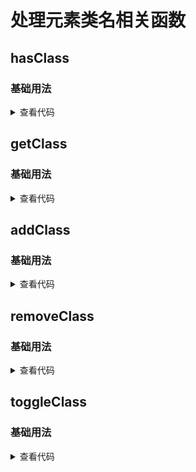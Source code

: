 <script setup>
import hasClass from './hasClass.vue'
import getClass from './getClass.vue'
import addClass from './addClass.vue'
import removeClass from './removeClass.vue'
import toggleClass from './toggleClass.vue'
</script>

# 处理元素类名相关函数

<ClientOnly>
  <description-popover :num="5" />
</ClientOnly>

## hasClass

<ClientOnly>
  <description :isShowIcon="false" description="判断元素是否存在指定类名" /> 
</ClientOnly>

### 基础用法

<ClientOnly>
  <hasClass />
</ClientOnly>
<details>

<summary>查看代码</summary>

<<< @/utils/class/hasClass.vue

</details>

## getClass

<ClientOnly>
  <description :isShowIcon="false" description="获取当前元素的所有类名" /> 
</ClientOnly>

### 基础用法

<ClientOnly>
  <getClass />
</ClientOnly>
<details>

<summary>查看代码</summary>

<<< @/utils/class/getClass.vue

</details>

## addClass

<ClientOnly>
  <description :isShowIcon="false" description="向当前元素添加指定类名" /> 
</ClientOnly>

### 基础用法

<ClientOnly>
  <addClass />
</ClientOnly>
<details>

<summary>查看代码</summary>

<<< @/utils/class/addClass.vue

</details>

## removeClass

<ClientOnly>
  <description :isShowIcon="false" description="删除当前元素的指定类名" /> 
</ClientOnly>

### 基础用法

<ClientOnly>
  <removeClass />
</ClientOnly>
<details>

<summary>查看代码</summary>

<<< @/utils/class/removeClass.vue

</details>

## toggleClass

<ClientOnly>
  <description :isShowIcon="false" description="是否向当前元素添加指定类名" /> 
</ClientOnly>

### 基础用法

<ClientOnly>
  <toggleClass />
</ClientOnly>
<details>

<summary>查看代码</summary>

<<< @/utils/class/toggleClass.vue

</details>
